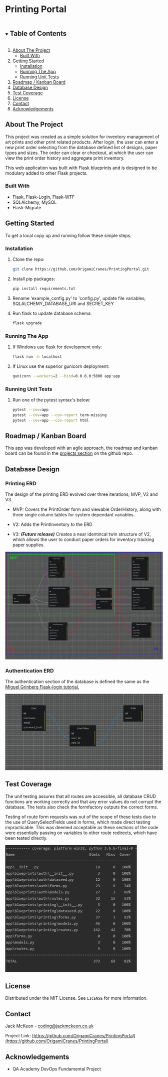 <!-- PRINTING PORTAL -->
# Printing Portal

<!-- TABLE OF CONTENTS -->
<details open="open">
  <summary><h2 style="display: inline-block">Table of Contents</h2></summary>
  <ol>
    <li>
      <a href="#about-the-project">About The Project</a>
      <ul>
        <li><a href="#built-with">Built With</a></li>
      </ul>
    </li>
    <li>
      <a href="#getting-started">Getting Started</a>
      <ul>
        <li><a href="#installation">Installation</a></li>
        <li><a href="#installation">Running The App</a></li>
        <li><a href="#installation">Running Unit Tests</a></li>
      </ul>
    </li>
    <li><a href="#roadmap">Roadmap / Kanban Board</a></li>
    <li><a href="#roadmap">Database Design</a></li>
    <li><a href="#roadmap">Test Coverage</a></li>
    <li><a href="#license">License</a></li>
    <li><a href="#contact">Contact</a></li>
    <li><a href="#acknowledgements">Acknowledgements</a></li>
  </ol>
</details>



<!-- ABOUT THE PROJECT -->
## About The Project

This project was created as a simple solution for inventory management of art prints and other print related products. 
After login, the user can enter a new print order selecting from the database defined list of designs, paper types and sizes. The order can clear or checkout, at which the user can view the print order history and aggregate print inventory.

This web application was built with Flask blueprints and is designed to be modulary added to other Flask projects.



### Built With

* Flask, Flask-Login, Flask-WTF
* SQLAlchemy, MySQL
* Flask-Migrate



<!-- GETTING STARTED -->
## Getting Started

To get a local copy up and running follow these simple steps.

### Installation

1. Clone the repo:
   ```sh
   git clone https://github.com/OrigamiCranes/PrintingPortal.git
   ```
2. Install pip packages:
   ```sh
   pip install requirements.txt
   ```
3. Rename 'example_config.py' to 'config.py', update file variables; SQLALCHEMY_DATABASE_URI and SECRET_KEY
 
4. Run flask to update database schema:
   ```sh
   flask upgrade
   ```

### Running The App

1. If Windows use flask for development only:
    ```sh
   flask run -h localhost
   ```
2. If Linux use the superior gunicorn deployment:
   ```sh
   gunicorn --workers=2 --bind=0.0.0.0:5000 app:app
   ```
### Running Unit Tests

1. Run one of the pytest syntax's below:
   ```sh
   pytest --cov=app
   pytest --cov=app --cov-report term-missing
   pytest --cov=app --cov-report html
   ```

<!-- ROADMAP -->
## Roadmap / Kanban Board

This app was developed with an agile approach, the roadmap and kanban board can be found in the 
[projects section](https://github.com/OrigamiCranes/PrintingPortal/projects/1) on the github repo.

<!-- DATABASE DESIGN -->
## Database Design

### Printing ERD

The design of the printing ERD evolved over three iterations; MVP, V2 and V3. 

* MVP: Covers the PrintOrder form and viewable OrderHistory, along with three single column tables for system dependant variables.

* V2: Adds the PrintInventory to the ERD

* V3: **_(Future release)_** Creates a near identincal twin structure of V2, which allows the user to conduct paper orders for inventory tracking paper supplies. 

![Database ERD](./readme/databaseERD.png "Database ERD")


### Authentication ERD

The authentication section of the database is defined the same as the [Miguel Grinberg Flask-login tutorial.](https://blog.miguelgrinberg.com/post/the-flask-mega-tutorial-part-v-user-logins)

![Database ERD](./readme/authERD.png "Database ERD")


<!-- TEST COVERAGE -->
## Test Coverage
The unit testing assures that all routes are accessible, all database CRUD functions are working correctly and that any error values do not corrupt the database. The tests also check the formfactory outputs the correct forms.

Testing of route form requests was out of the scope of these tests due to the use of QuerySelectFields used in forms, which made direct testing impracticable. This was deemed acceptable as these sections of the code were essentially passing on variables to other route redirects, which have been tested directly.
 

![Test Coverage](./readme/coverage.png "Database ERD")


<!-- LICENSE -->
## License

Distributed under the MIT License. See `LICENSE` for more information.



<!-- CONTACT -->
## Contact

Jack McKeon - coding@jackmckeon.co.uk

Project Link: [https://github.com/OrigamiCranes/PrintingPortal](https://github.com/OrigamiCranes/PrintingPortal)



<!-- ACKNOWLEDGEMENTS -->
## Acknowledgements

* QA Academy DevOps Fundamental Project

